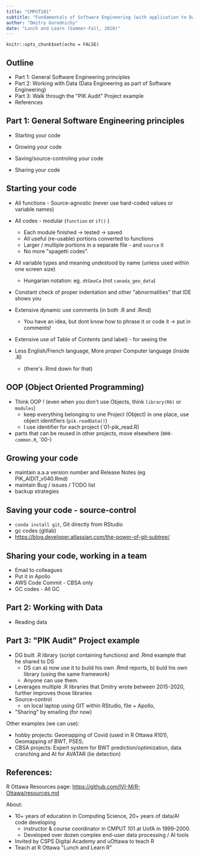 ```yaml
---
title: "CMPUT101"
subtitle: "Fundamentals of Software Engineering (with application to Data Engineering)"
author: "Dmitry Gorodnichy"
date: "Lunch and Learn (Summer-Fall, 2020)"
---
```


```{r setup, include=FALSE}
knitr::opts_chunk$set(echo = FALSE)
```


## Outline

- Part 1: General Software Engineering principles
- Part 2: Working with Data (Data Engineering as part of Software Engineering)
- Part 3: Walk through  the "PIK Audit" Project example
- References 


## Part 1: General Software Engineering principles



- Starting your code

- Growing your code

- Saving/source-controling your code

- Sharing your code


## Starting your code

- All functions - Source-agnostic (never use hard-coded values or variable names)
- All codes - modular (`function` or `if()` )
  - Each module finished -> tested -> saved
  - All useful (re-usable) portions converted to functions
  - Larger / multiple portions in a separate file - and `source` it
  - No more "spagetti codes". 
  
- All variable types and meaning undestood by name (unless used within one screen size)
  - Hungarian notation: eg. `dtGeoCa` (not `canada_geo_data`)

- Constant check of proper indentation and other "abnormalities" that IDE shows you

- Extensive dynamic use comments (in both .R and .Rmd)
  - You have an  idea, but dont know how to phrase it or code it -> put in comments!
  
- Extensive use of Table of Contents (and label) - for seeing the   
  
- Less English/French language, More _proper_ Computer language (inside .R)
  - (there's .Rmd down for that)
  
  
## OOP (Object Oriented Programming)

- Think OOP ! (even when you don't use Objects, think `library(R6)` or `modules`)
  - keep everything belonging to one Project (Object) in one place, use object identifiers (`pik.readData()`)
  - I use identifier for each project (`01-pik_read.R)
- parts that can be reused in other projects, move elsewhere (`000-common.R`, `00-)


## Growing your code


- maintain a.a.a version number and Release Notes (eg PIK_AIDIT_v040.Rmd)
- maintain Bug / issues / TODO list 
- backup strategies


##  Saving your code - source-control

- `conda install git`, Git directly from RStudio
- gc codes (gitlab)
- https://blog.developer.atlassian.com/the-power-of-git-subtree/



## Sharing your code, working in a team

- Email to colleagues
- Put it in Apollo
- AWS Code Commit - CBSA only 
- GC codes - All GC



## Part 2: Working with Data 



- Reading data




## Part 3:  "PIK Audit" Project example

- DG built .R library (script containing functions) and .Rmd example that he shared to  DS
  - DS can a) now use it to build his own .Rmd reports,  b) buld his own library (using the same framework)
  - Anyone can use them. 
- Leverages multiple .R libraries that Dmitry wrote between 2015-2020, further improves those libraries
- Source-control  
  - on local laptop using GIT within RStudio, file + Apollo, 
- "Sharing"  by emailing (for now)


Other examples (we can use): 

- hobby projects: Geomapping of Covid (used in R Ottawa  R101), Geomapping of BWT, PSES; 
- CBSA projects: Expert system for BWT prediction/optimization, data cranching and AI for AVATAR (lie detection) 






## References:


R Ottawa Resources page: https://github.com/IVI-M/R-Ottawa/resources.md

About:   
- 10+ years of education in Computing Science, 20+ years of data/AI code developing
  - instructor & course coordinator in CMPUT 101 at UofA in 1999-2000.
  - Developed over dozen complex end-user data processing  / AI tools 
-  Invited by CSPS Digital Academy and uOttawa to teach R 
  -  Teach at R Ottawa "Lunch and Learn R"
